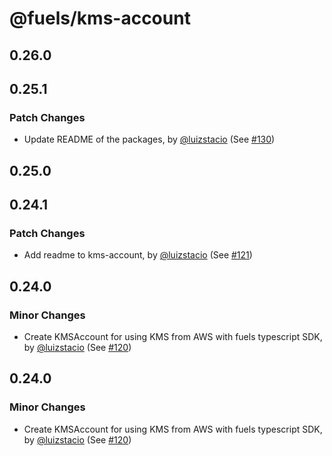 # @fuels/kms-account

## 0.26.0

## 0.25.1

### Patch Changes

- Update README of the packages, by [@luizstacio](https://github.com/luizstacio) (See [#130](https://github.com/FuelLabs/fuels-npm-packs/pull/130))

## 0.25.0

## 0.24.1

### Patch Changes

- Add readme to kms-account, by [@luizstacio](https://github.com/luizstacio) (See [#121](https://github.com/FuelLabs/fuels-npm-packs/pull/121))

## 0.24.0

### Minor Changes

- Create KMSAccount for using KMS from AWS with fuels typescript SDK, by [@luizstacio](https://github.com/luizstacio) (See [#120](https://github.com/FuelLabs/fuels-npm-packs/pull/120))

## 0.24.0

### Minor Changes

- Create KMSAccount for using KMS from AWS with fuels typescript SDK, by [@luizstacio](https://github.com/luizstacio) (See [#120](https://github.com/FuelLabs/fuels-npm-packs/pull/120))
